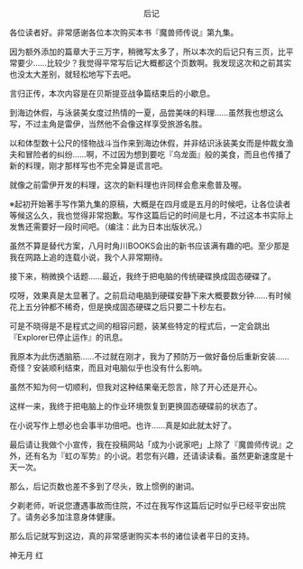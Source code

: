 <p align="center">后记</p>

各位读者好。非常感谢各位本次购买本书『魔兽师传说』第九集。

因为额外添加的篇章大于三万字，稍微写太多了，所以本次的后记只有三页，比平常要少……比较少？我觉得平常写后记大概都这个页数啊。我发现这次和之前其实也没太大差别，就轻松地写下去吧。

言归正传，本次内容是在贝斯提亚战争篇结束后的小歇息。

到海边休假，与泳装美女度过热情的一夏，品尝美味的料理……虽然我也想这么写，不过主角是雷伊，当然他不会像这样享受旅游名胜。

以和体型数十公尺的怪物战斗当作来到海边休假，并非结识泳装美女而是仲裁女渔夫和冒险者的纠纷……啊，不过因为想到要吃『乌龙面』般的美食，而且也传播了新的料理，刚才那样写也不完全算是谎言吧。

就像之前雷伊开发的料理，这次的新料理也许同样会愈来愈普及喔。

※起初开始著手写作第九集的原稿，大概是在四月或是五月的时候吧，让各位读者等候这么久，我也觉得非常抱歉。写作这篇后记的时间是七月，不过这本书实际上发售还需要好一段时间吧。（编注：此为日本出版状况。）

虽然不算是替代方案，八月时角川BOOKS会出的新书应该满有趣的吧。至少那是我在网路上追的连载小说，我个人非常期待。

接下来，稍微换个话题……最近，我终于把电脑的传统硬碟换成固态硬碟了。

哎呀，效果真是太显著了。之前启动电脑到硬碟安静下来大概要数分钟……有时候花上五分钟都不稀奇，但是换成固态硬碟之后只要二十秒左右。

可是不晓得是不是程式之间的相容问题，装某些特定的程式后，一定会跳出『Explorer已停止运作』的讯息。

我原本为此伤透脑筋……不过就在刚才，我为了预防万一做好备份后重新安装……奇怪？安装顺利结束，而且对电脑似乎也没有什么影响。

虽然不知为何一切顺利，但我对这种结果毫无怨言，除了开心还是开心。

这样一来，我终于把电脑上的作业环境恢复到更换固态硬碟前的状态了。

在小说写作上想必也会事半功倍吧。也许……真是如此就太好了。

最后请让我做个小宣传，我在投稿网站「成为小说家吧」上除了『魔兽师传说』之外，还有名为『虹の军势』的小说。若您有兴趣，还请读读看。虽然更新速度是十天一次。

那么，后记页数也差不多到了尽头，致上惯例的谢词。

夕剃老师，听说您遭遇事故而住院，不过在我写作这篇后记时似乎已经平安出院了。请务必多加注意身体健康。

那么后记就写到这边，真的非常感谢购买本书的诸位读者平日的支持。

神无月 红


